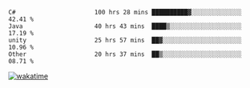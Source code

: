 <!--START_SECTION:waka-->

```text
C#                      100 hrs 28 mins ██████████▓░░░░░░░░░░░░░░   42.41 %
Java                    40 hrs 43 mins  ████▒░░░░░░░░░░░░░░░░░░░░   17.19 %
unity                   25 hrs 57 mins  ██▓░░░░░░░░░░░░░░░░░░░░░░   10.96 %
Other                   20 hrs 37 mins  ██▒░░░░░░░░░░░░░░░░░░░░░░   08.71 %
```

<!--END_SECTION:waka-->
[![wakatime](https://wakatime.com/badge/user/6c2f442e-41b4-42e3-bc06-d5d8203ad1da.svg)](https://wakatime.com/@6c2f442e-41b4-42e3-bc06-d5d8203ad1da)
